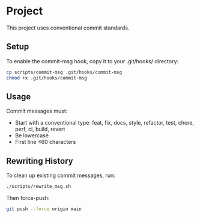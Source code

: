 # Project

This project uses conventional commit standards.

## Setup

To enable the commit-msg hook, copy it to your .git/hooks/ directory:

```bash
cp scripts/commit-msg .git/hooks/commit-msg
chmod +x .git/hooks/commit-msg
```

## Usage

Commit messages must:
- Start with a conventional type: feat, fix, docs, style, refactor, test, chore, perf, ci, build, revert
- Be lowercase
- First line ≤60 characters

## Rewriting History

To clean up existing commit messages, run:

```bash
./scripts/rewrite_msg.sh
```

Then force-push:

```bash
git push --force origin main
```
